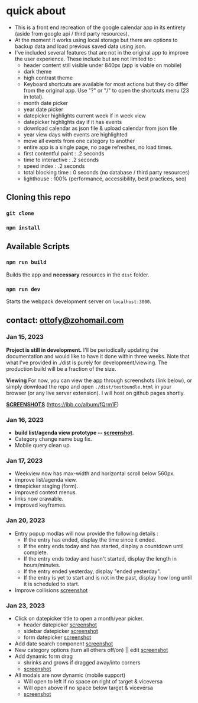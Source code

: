 # quick about

* This is a front end recreation of the google calendar app in its entirety (aside from google api / third party resources).
* At the moment it works using local storage but there are options to backup data and load previous saved data using json.
* I've included several features that are not in the original app to improve the user experience. These include but are not limited to :
  * header content still visible under 840px (app is viable on mobile)
  * dark theme
  * high contrast theme
  * Keyboard shortcuts are available for most actions but they do differ from the original app. Use "?" or "/" to open the shortcuts menu (23 in total).
  * month date picker
  * year date picker
  * datepicker highlights current week if in week view
  * datepicker highlights day if it has events
  * download calendar as json file & upload calendar from json file
  * year view days with events are highlighted
  * move all events from one category to another
  * entire app is a single page, no page refreshes, no load times.
  * first contentful paint : .2 seconds
  * time to interactive : .2 seconds
  * speed index : .2 seconds
  * total blocking time : 0 seconds (no database / third party resources)
  * lighthouse : 100% (performance, accessibility, best practices, seo)

## Cloning this repo

### `git clone`

### `npm install`

## Available Scripts

### `npm run build`

Builds the app and **necessary** resources in the `dist` folder.

### `npm run dev`

Starts the webpack development server on `localhost:3000`.

## contact: ottofy@zohomail.com

### Jan 15, 2023

**Project is still in development.**
I'll be periodically updating the documentation and would like to have it done within three weeks. Note that what I've provided in ./dist is purely for development/viewing. The production build will be a fraction of the size.

**Viewing**
For now, you can view the app through screenshots (link below), or simply download the repo and open `./dist/testbundle.html` in your browser (or any live server extension). I will host on github pages shortly.

**[SCREENSHOTS](https://ibb.co/album/fQrm1F)** (<https://ibb.co/album/fQrm1F>)

### Jan 16, 2023

* **build list/agenda view prototype -- [screenshot](https://ibb.co/dPkFs8m)**.
* Category change name bug fix.
* Mobile query clean up.

### Jan 17, 2023

* Weekview now has max-width and horizontal scroll below 560px.
* improve list/agenda view.
* timepicker staging (form).
* improved context menus.
* links now crawable.
* improved keyframes.

### Jan 20, 2023

* Entry popup modlas will now provide the following details :
  * If the entry has ended, display the time since it ended.
  * If the entry ends today and has started, display a countdown until complete.
  * If the entry ends today and hasn't started, display the length in hours/minutes.
  * If the entry ended yesterday, display "ended yesterday".
  * If the entry is yet to start and is not in the past, display how long until it is scheduled to start.
* Improve collisions [screenshot](https://ibb.co/CwN951Z)

### Jan 23, 2023

* Click on datepicker title to open a month/year picker.
  * header datepicker [screenshot](https://ibb.co/qNXBXJ2)
  * sidebar datepicker [screenshot](https://ibb.co/nMNpjmf)
  * form datepicker [screenshot](https://ibb.co/kqTH6rQ)
* Add date search component [screenshot](https://ibb.co/ZMQbjgG)
* New category options (turn all others off/on) || edit [screenshot](https://ibb.co/NWrkmww)
* Add dynamic form drag
  * shrinks and grows if dragged away/into corners
  * [screenshot](https://ibb.co/PghdtkS)
* All modals are now dynamic (mobile support)
  * Will open to left if no space on right of target & viceversa
  * Will open above if no space below target & viceversa
  * [screenshot](https://ibb.co/Ln75k7W)
